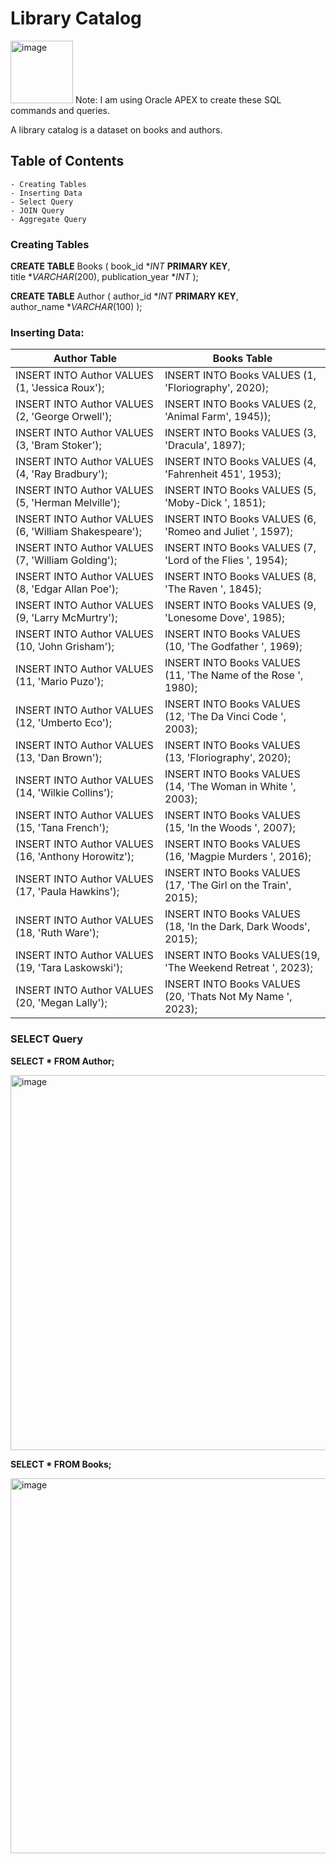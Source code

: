 # **Library Catalog**     
<img width="100" alt="image" src="https://github.com/LuseroNajera/SQL-Projects/assets/155403528/1df5805e-e494-40f2-a85e-9446b3dc9573">
Note: I am using Oracle APEX to create these SQL commands and queries. 

A library catalog is a dataset on books and authors. 

## **Table of Contents**
    - Creating Tables
    - Inserting Data
    - Select Query 
    - JOIN Query 
    - Aggregate Query 
    

### **Creating Tables** 
**CREATE TABLE** Books ( 
    book_id **INT* **PRIMARY KEY**,    
    title **VARCHAR*(200),
    publication_year **INT*
);

**CREATE TABLE** Author (
    author_id **INT* **PRIMARY KEY**,    
    author_name **VARCHAR*(100)
);

### **Inserting Data:** 

| Author Table | Books Table |
|---|---|
|INSERT INTO Author VALUES (1, 'Jessica Roux'); | INSERT INTO Books VALUES (1, 'Floriography', 2020); |
|INSERT INTO Author VALUES (2, 'George Orwell');|INSERT INTO Books VALUES  (2, 'Animal Farm', 1945)); | 
|INSERT INTO Author VALUES (3, 'Bram Stoker');| INSERT INTO Books VALUES (3, 'Dracula', 1897); |
|INSERT INTO Author VALUES (4, 'Ray Bradbury');| INSERT INTO Books VALUES (4, 'Fahrenheit 451', 1953); | 
|INSERT INTO Author VALUES (5, 'Herman Melville');| INSERT INTO Books VALUES (5, 'Moby-Dick ', 1851); |
|INSERT INTO Author VALUES (6, 'William Shakespeare');| INSERT INTO Books VALUES (6, 'Romeo and Juliet ', 1597); |
|INSERT INTO Author VALUES (7, 'William Golding');| INSERT INTO Books VALUES (7, 'Lord of the Flies ', 1954); |
|INSERT INTO Author VALUES (8, 'Edgar Allan Poe');| INSERT INTO Books VALUES (8, 'The Raven ', 1845); |
|INSERT INTO Author VALUES (9, 'Larry McMurtry');| INSERT INTO Books VALUES (9, 'Lonesome Dove', 1985); |
|INSERT INTO Author VALUES (10, 'John Grisham');| INSERT INTO Books VALUES (10, 'The Godfather ', 1969);|
|INSERT INTO Author VALUES (11, 'Mario Puzo');| INSERT INTO Books VALUES (11, 'The Name of the Rose ', 1980); |
|INSERT INTO Author VALUES (12, 'Umberto Eco');| INSERT INTO Books VALUES (12, 'The Da Vinci Code ', 2003); | 
|INSERT INTO Author VALUES (13, 'Dan Brown');| INSERT INTO Books VALUES (13, 'Floriography', 2020); |
|INSERT INTO Author VALUES (14, 'Wilkie Collins');| INSERT INTO Books VALUES (14, 'The Woman in White ', 2003); |
|INSERT INTO Author VALUES (15, 'Tana French');| INSERT INTO Books VALUES  (15, 'In the Woods ', 2007); | 
|INSERT INTO Author VALUES (16, 'Anthony Horowitz');| INSERT INTO Books VALUES (16, 'Magpie Murders ', 2016); |
|INSERT INTO Author VALUES (17, 'Paula Hawkins');| INSERT INTO Books VALUES (17, 'The Girl on the Train', 2015); | 
|INSERT INTO Author VALUES (18, 'Ruth Ware'); | INSERT INTO Books VALUES (18, 'In the Dark, Dark Woods', 2015); |
|INSERT INTO Author VALUES (19, 'Tara Laskowski');| INSERT INTO Books VALUES(19, 'The Weekend Retreat ', 2023); | 
|INSERT INTO Author VALUES (20, 'Megan Lally');|INSERT INTO Books VALUES (20, 'Thats Not My Name ', 2023); |

### **SELECT Query** 

**SELECT * FROM Author;**

<img width="600" alt="image" src="https://github.com/LuseroNajera/SQL-Projects/assets/155403528/052bc85a-0e60-4008-82e2-f6c25344cc2d">

**SELECT * FROM Books;**

<img width="600" alt="image" src="https://github.com/LuseroNajera/SQL-Projects/assets/155403528/8d402098-7aff-4de6-abcc-2c96124bc032">










